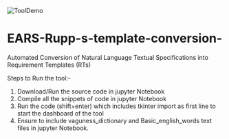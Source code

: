 


![ToolDemo](https://user-images.githubusercontent.com/26253459/121843055-2c7c4300-ccff-11eb-8f8c-e77f96175df7.PNG)
# EARS-Rupp-s-template-conversion-
Automated Conversion of Natural Language Textual Specifications into Requirement Templates (RTs)

Steps to Run the tool:-
1. Download/Run the source code in jupyter Notebook
2. Compile all the snippets of code in jupyter Notebook
3. Run the code (shift+enter) which includes tkinter import as first line to start the dashboard of the tool
4. Ensure to include vaguness_dictionary and Basic_english_words text files in jupyter Notebook.
